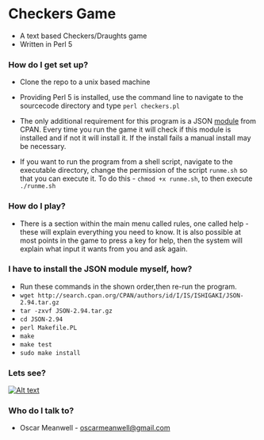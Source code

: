 # Checkers Game #

* A text based Checkers/Draughts game
* Written in Perl 5

### How do I get set up? ###

* Clone the repo to a unix based machine
* Providing Perl 5 is installed, use the command line to navigate to the sourcecode
  directory and type `perl checkers.pl`
* The only additional requirement for this program is a JSON [module](http://search.cpan.org/~ishigaki/JSON-2.94/lib/JSON.pm) from CPAN.
  Every time you run the game it will check if this module is installed and if
  not it will install it. If the install fails a manual install may be necessary.
 
* If you want to run the program from a shell script, navigate to the executable
  directory, change the permission of the script `runme.sh` so that you can execute
  it. To do this - `chmod +x runme.sh`, to then execute `./runme.sh`

### How do I play? ###
* There is a section within the main menu called rules, one called help - these will
  explain everything you need to know. It is also possible at most points in the game
  to press a key for help, then the system will explain what input it wants from you
  and ask again. 
  
### I have to install the JSON module myself, how? ###

* Run these commands in the shown order,then re-run the program.
* `wget http://search.cpan.org/CPAN/authors/id/I/IS/ISHIGAKI/JSON-2.94.tar.gz`
* `tar -zxvf JSON-2.94.tar.gz`
* `cd JSON-2.94`
* `perl Makefile.PL`
* `make`
* `make test`
* `sudo make install`

### Lets see? ###
[![Alt text](https://www.youtube.com/watch?v=qFtc9W2nZKE)](https://www.youtube.com/watch?v=qFtc9W2nZKE)
### Who do I talk to? ###

* Oscar Meanwell - oscarmeanwell@gmail.com
